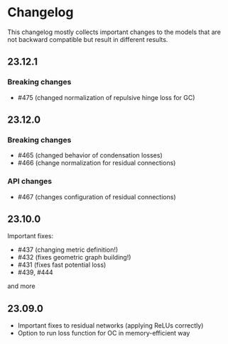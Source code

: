 # Changelog

This changelog mostly collects important changes to the models that are not
backward compatible but result in different results.

## 23.12.1

### Breaking changes

* #475 (changed normalization of repulsive hinge loss for GC)

## 23.12.0

### Breaking changes

* #465 (changed behavior of condensation losses)
* #466 (change normalization for residual connections)

### API changes

* #467 (changes configuration of residual connections)

## 23.10.0


Important fixes:

* #437 (changing metric definition!)
* #432 (fixes geometric graph building!)
* #431 (fixes fast potential loss)
* #439, #444

and more

## 23.09.0

* Important fixes to residual networks (applying ReLUs correctly)
* Option to run loss function for OC in memory-efficient way
